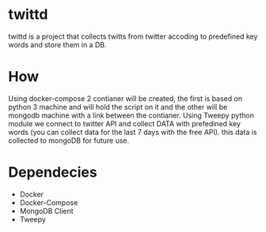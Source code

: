 # twittd
twittd is a project that collects twitts from twitter accoding to predefined key words and store them in a DB.

# How
Using docker-compose 2 contianer will be created, the first is based on python 3 machine and will hold the script on it and the other will be mongodb machine with a link between the contianer.
Using Tweepy python module we connect to twitter API and collect DATA with prefedined key words (you can collect data for the last 7 days with the free API). 
this data is collected to mongoDB for future use.


# Dependecies
* Docker 
* Docker-Compose
* MongoDB Client
* Tweepy

